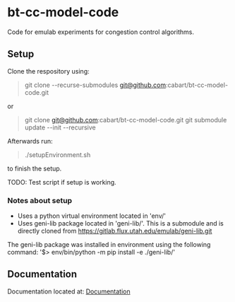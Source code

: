 # bt-cc-model-code

Code for emulab experiments for congestion control algorithms.

## Setup

Clone the respository using:

> git clone --recurse-submodules git@github.com:cabart/bt-cc-model-code.git

or

> git clone git@github.com:cabart/bt-cc-model-code.git
> git submodule update --init --recursive

Afterwards run:

> ./setupEnvironment.sh

to finish the setup.

TODO: Test script if setup is working.

### Notes about setup

- Uses a python virtual environment located in 'env/'
- Uses geni-lib package located in 'geni-lib/'. This is a submodule and is directly cloned from https://gitlab.flux.utah.edu/emulab/geni-lib.git

The geni-lib package was installed in environment using the following command: '$> env/bin/python -m pip install -e ./geni-lib/'

## Documentation

Documentation located at: [Documentation](documentation)